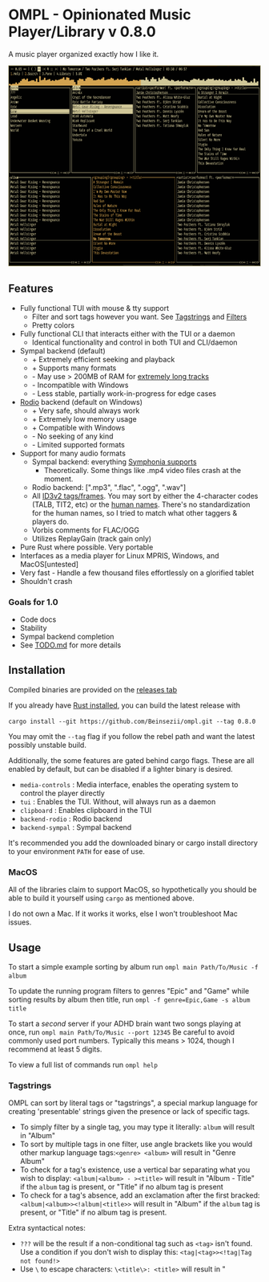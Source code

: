 # OMPL - Opinionated Music Player/Library v 0.8.0
A music player organized exactly how I like it.

<img src="./screenshot.png" height = 400px />

## Features

  * Fully functional TUI with mouse & tty support
    * Filter and sort tags however you want. See [Tagstrings](https://github.com/Beinsezii/ompl#tagstrings) and [Filters](https://github.com/Beinsezii/ompl#filters)
    * Pretty colors
  * Fully functional CLI that interacts either with the TUI or a daemon
    * Identical functionality and control in both TUI and CLI/daemon
  * Sympal backend (default)
    * \+ Extremely efficient seeking and playback
    * \+ Supports many formats
    * \- May use > 200MB of RAM for [extremely long tracks](https://youtu.be/fQQxhyhdg-w)
    * \- Incompatible with Windows
    * \- Less stable, partially work-in-progress for edge cases
  * [Rodio](https://github.com/RustAudio/rodio) backend (default on Windows)
    * \+ Very safe, should always work
    * \+ Extremely low memory usage
    * \+ Compatible with Windows
    * \- No seeking of any kind
    * \- Limited supported formats
  * Support for many audio formats
    * Sympal backend: everything [Symphonia supports](https://github.com/pdeljanov/Symphonia#codecs-decoders)
      * Theoretically. Some things like .mp4 video files crash at the moment.
    * Rodio backend: [".mp3", ".flac", ".ogg", ".wav"]
    * All [ID3v2 tags/frames](https://id3.org/id3v2.3.0#Declared_ID3v2_frames). You may sort by either the 4-character codes (TALB, TIT2, etc) or the [human names](./src/library/track/mod.rs#L44). There's no standardization for the human names, so I tried to match what other taggers & players do.
    * Vorbis comments for FLAC/OGG
    * Utilizes ReplayGain (track gain only)
  * Pure Rust where possible. Very portable
  * Interfaces as a media player for Linux MPRIS, Windows, and MacOS[untested]
  * Very fast - Handle a few thousand files effortlessly on a glorified tablet
  * Shouldn't crash

### Goals for 1.0
  * Code docs
  * Stability
  * Sympal backend completion
  * See [TODO.md](./TODO.md) for more details
  
## Installation
Compiled binaries are provided on the [releases tab](https://github.com/Beinsezii/ompl/releases)

If you already have [Rust installed](https://rustup.rs/), you can build the latest release with

`cargo install --git https://github.com/Beinsezii/ompl.git --tag 0.8.0`

You may omit the `--tag` flag if you follow the rebel path and want the latest possibly unstable build.

Additionally, the some features are gated behind cargo flags.
These are all enabled by default, but can be disabled if a lighter binary is desired.
  * `media-controls` : Media interface, enables the operating system to control the player directly
  * `tui` : Enables the TUI. Without, will always run as a daemon
  * `clipboard` : Enables clipboard in the TUI
  * `backend-rodio` : Rodio backend
  * `backend-sympal` : Sympal backend

It's recommended you add the downloaded binary or cargo install directory to your environment `PATH` for ease of use.

### MacOS
All of the libraries claim to support MacOS, so hypothetically you should be able to build it yourself using `cargo` as mentioned above.

I do not own a Mac. If it works it works, else I won't troubleshoot Mac issues.

## Usage

To start a simple example sorting by album run `ompl main Path/To/Music -f album`

To update the running program filters to genres "Epic" and "Game" while sorting results by album then title, run `ompl -f genre=Epic,Game -s album title`

To start a *second* server if your ADHD brain want two songs playing at once, run `ompl main Path/To/Music --port 12345`
Be careful to avoid commonly used port numbers. Typically this means > 1024, though I recommend at least 5 digits.

To view a full list of commands run `ompl help`

### Tagstrings
OMPL can sort by literal tags or "tagstrings", a special markup language for creating 'presentable' strings given the presence or lack of specific tags.

 * To simply filter by a single tag, you may type it literally: `album` will result in "Album"
 * To sort by multiple tags in one filter, use angle brackets like you would other markup language tags:`<genre> <album>` will result in "Genre Album"
 * To check for a tag's existence, use a vertical bar separating what you wish to display: `<album|<album> - ><title>` will result in "Album - Title" if the `album` tag is present, or "Title" if no album tag is present
 * To check for a tag's absence, add an exclamation after the first bracked: `<album|<album>><!album|<title>>` will result in "Album" if the `album` tag is present, or "Title" if no album tag is present.

Extra syntactical notes:
 * `???` will be the result if a non-conditional tag such as `<tag>` isn't found. Use a condition if you don't wish to display this: `<tag|<tag>><!tag|Tag not found!>`
 * Use `\` to escape characters: `\<title\>: <title>` will result in "<title>: Title"

### Filters
Filters are just Tagstrings that can also have values assigned to them.

 * In the TUI this is done by selecting them.
 * In the CLI you may append items after an equal `=`, ex `title=Song1,Song2` or `<genre>/<album>="Spicy/Meatball"`
   * Using Tagstrings directly (ie, without any items) is valid. This results in an empty filter, useful for laying out the TUI

### Compiling
Have Rust 2021 installed, clone repo and just run `cargo build`.
`build_bin.sh` will build in binaries in release mode for linux/windows, moving the binaries to ./bin/

## F.A.Q.
Question|Answer
---|---
Can you add support for my strange and unusual use-case?|OMPL isn't designed in any way to stream Spotify/show synchronized lyrics/etc. Use [quodlibet](https://quodlibet.readthedocs.io/en/latest/) or [foobar2000](https://www.foobar2000.org/), they both have similar layouts to OMPL
Can you change X functionality to be more like existing standards?|Maybe. Create an Issue with a good reason for the change, and ideally a source showing the standard implementation
Where is the configuration file?|In your heart. Every configurable setting is exposed by the CLI, so simply create a shortcut wherever you want and load up the command line flags. If something *isn't* available through CLI in some way, create an Issue
I noticed OMPL communicates to itself with network ports. Is it possible to send commands to another machine?|No. OMPL is hardcoded to listen at localhost. While its probably possible to enable listening over LAN or even across the internet, I don't see a purpose to it. Last thing I need is Github emailing me about a network security vulnerability in my music player.

## SECRET KNOWLEDGE
* Left click on a filter's tagstring to invert the selection
* Right click on a filter's tagstring to clear the selection
* Right click and drag to [de]highlight many filter items
* The symbols on the bottom of filter/sorter panes are buttons for move<-/add<-/edit/remove/add->/move->
* Middle click a pane to highlight it without selecting anything
* Right click in the queue to select a track without playing it
* Right click the selected track again to center the view
* Scroll works almost everywhere, even on the volume indicator
* Right click the statusline or playback time to edit them directly
* Drag the seekbar to scrub it like a SoundCloud DJ
* Maybe more I forgot...
